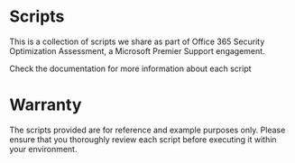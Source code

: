 # Scripts

This is a collection of scripts we share as part of Office 365 Security Optimization Assessment, a Microsoft Premier Support engagement.


Check the documentation for more information about each script

# Warranty

The scripts provided are for reference and example purposes only. Please ensure that you thoroughly review each  script before executing it within your environment.
